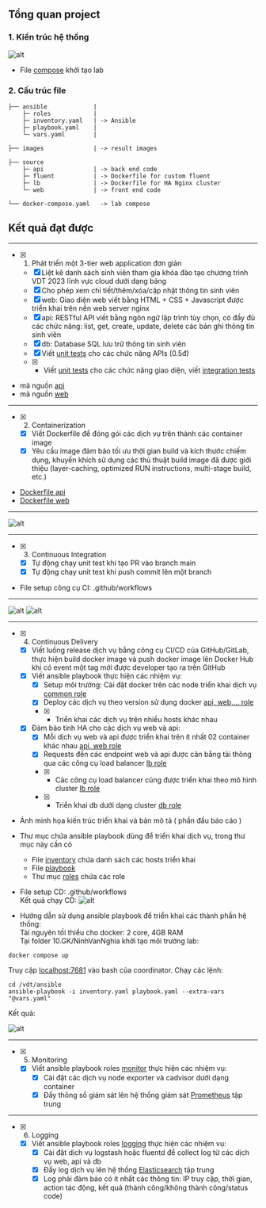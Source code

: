 ## Tổng quan project
### 1. Kiến trúc hệ thống
![alt](./images/overview.png)
- File [compose](./docker-compose.yaml) khởi tạo lab
### 2. Cấu trúc file
```
├── ansible             |
    ├─ roles            | 
    ├─ inventory.yaml   | -> Ansible
    ├─ playbook.yaml    |
    └─ vars.yaml        |

├── images              | -> result images

├── source
    ├─ api              | -> back end code
    ├─ fluent           | -> Dockerfile for custom fluent
    ├─ lb               | -> Dockerfile for HA Nginx cluster
    └─ web              | -> front end code

└── docker-compose.yaml   -> lab compose
```

## Kết quả đạt được
-----
- [x] 1. Phát triển một 3-tier web application đơn giản
  - [x] Liệt kê danh sách sinh viên tham gia khóa đào tạo chương trình VDT 2023 lĩnh
  vực cloud dưới dạng bảng
  - [x] Cho phép xem chi tiết/thêm/xóa/cập nhật thông tin sinh viên
  - [x] web: Giao diện web viết bằng HTML + CSS + Javascript được triển khai trên nền
  web server nginx
  - [x] api: RESTful API viết bằng ngôn ngữ lập trình tùy chọn, có đầy
  đủ các chức năng: list, get, create, update, delete các bản ghi thông tin sinh viên
  - [x] db: Database SQL lưu trữ thông tin sinh viên
  - [x] Viết [unit tests](./source/api/src/api/attendee/attendee.test.js) cho các chức năng APIs (0.5đ)
  - [x] * Viết [unit tests](./source/web/src/components/AppLayout/AppLayout.unit.test.js) cho các chức năng giao diện, viết [integration tests](./source/web/src/components/AppModal/AppModal.test.js)
- mã nguồn [api](./source/api)
- mã nguồn [web](./source/web)
-----
- [x] 2. Containerization
  - [x] Viết Dockerfile để đóng gói các dịch vụ trên thành các container image
  - [x] Yêu cầu image đảm bảo tối ưu thời gian build và kích thước chiếm dụng, khuyến khích
sử dụng các thủ thuật build image đã được giới thiệu (layer-caching, optimized RUN
instructions, multi-stage build, etc.)
- [Dockerfile api](./source/api/Dockerfile)
- [Dockerfile web](./source/web/Dockerfile)
----
![alt](./images/docker-history.png)

--------
- [x] 3. Continuous Integration
  - [x] Tự động chạy unit test khi tạo PR vào branch main
  - [x] Tự động chạy unit test khi push commit lên một branch
- File setup công cụ CI: .github/workflows
----
![alt](./images/api-ci.png)
![alt](./images/web-ci.png)

--------
- [x] 4. Continuous Delivery
  - [x] Viết luồng release dịch vụ bằng công cụ CI/CD của GitHub/GitLab, thực hiện build
docker image và push docker image lên Docker Hub khi có event một tag mới được
developer tạo ra trên GitHub
  - [x] Viết ansible playbook thực hiện các nhiệm vụ:
    - [x] Setup môi trường: Cài đặt docker trên các node triển khai dịch vụ [common role](./ansible/roles/common/tasks/main.yaml)
    - [x] Deploy các dịch vụ theo version sử dụng docker [api, web,... role](./ansible/roles)
    - [x] * Triển khai các dịch vụ trên nhiều hosts khác nhau
  - [x] Đảm bảo tính HA cho các dịch vụ web và api:
    - [x] Mỗi dịch vụ web và api được triển khai trên ít nhất 02 container khác nhau [api, web role](./ansible/roles)
    - [x] Requests đến các endpoint web và api được cân bằng tải thông qua các công
cụ load balancer [lb role](./ansible/roles/lb)
    - [x] * Các công cụ load balancer cũng được triển khai theo mô hình cluster [lb role](./ansible/roles/lb)
    - [x] * Triển khai db dưới dạng cluster [db role](./ansible/roles/db)
- Ảnh minh họa kiến trúc triển khai và bản mô tả ( phần đầu báo cáo )
- Thư mục chứa ansible playbook dùng để triển khai dịch vụ, trong thư mục này cần có
  - File [inventory](./ansible/inventory.yaml) chứa danh sách các hosts triển khai
  - File [playbook](./ansible/playbook.yaml)
  - Thư mục [roles](./ansible/roles) chứa các role
- File setup CD: .github/workflows\
Kết quả chạy CD:
![alt](images/api-cd.png)

- Hướng dẫn sử dụng ansible playbook để triển khai các thành phần hệ thống:\
Tài nguyên tối thiểu cho docker: 2 core, 4GB RAM\
Tại folder 10.GK/NinhVanNghia khởi tạo môi trường lab:
```
docker compose up
```
Truy cập [localhost:7681](http://localhost:7681) vào bash của coordinator. Chạy các lệnh:
```
cd /vdt/ansible
ansible-playbook -i inventory.yaml playbook.yaml --extra-vars "@vars.yaml"
```
Kết quả:

![alt](images/ansible-output.png)

--------------
- [x] 5. Monitoring
  - [x] Viết ansible playbook roles [monitor](./ansible/roles/monitor) thực hiện các nhiệm vụ:
    - [x] Cài đặt các dịch vụ node exporter và cadvisor dưới dạng container
    - [x] Đẩy thông số giám sát lên hệ thống giám sát [Prometheus](http://27.66.108.93:9090/graph?g0.expr=%7Busername%3D%27ninh_nghia%27%7D&g0.tab=1&g0.stacked=0&g0.show_exemplars=0&g0.range_input=1h&g0.end_input=2023-05-21%2005%3A31%3A54&g0.moment_input=2023-05-21%2005%3A31%3A54) tập trung
--------------
- [x] 6. Logging
  - [x] Viết ansible playbook roles [logging](./ansible/roles/logging) thực hiện các nhiệm vụ:
    - [x] Cài đặt dịch vụ logstash hoặc fluentd để collect log từ các dịch vụ web, api và db
    - [x] Đẩy log dịch vụ lên hệ thống [Elasticsearch](http://171.236.38.100:5601/app/discover#/?_g=(filters:!(),refreshInterval:(pause:!t,value:60000),time:(from:now-15d,to:now))&_a=(columns:!(),filters:!(),index:c647a44a-6c26-49ae-9c09-2af8000ad694,interval:auto,query:(language:kuery,query:''),sort:!(!('@timestamp',desc)))) tập trung
    - [x] Log phải đảm bảo có ít nhất các thông tin: IP truy cập, thời gian, action tác động,
kết quả (thành công/không thành công/status code)
